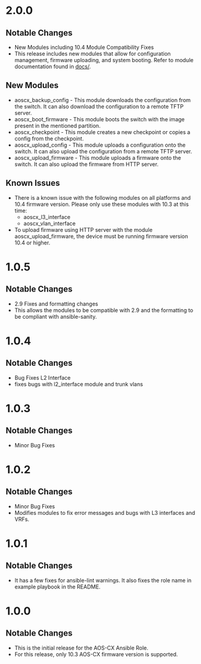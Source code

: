 # 2.0.0

## Notable Changes
* New Modules including 10.4 Module Compatibility Fixes
* This release includes new modules that allow for configuration management, firmware uploading, and system booting. Refer to module documentation found in [docs/](https://github.com/aruba/aoscx-ansible-role/tree/master/docs).

## New Modules
* aoscx_backup_config - This module downloads the configuration from the switch. It can also download the configuration to a remote TFTP server.
* aoscx_boot_firmware - This module boots the switch with the image present in the mentioned partition.
* aoscx_checkpoint - This module creates a new checkpoint or copies a config from the checkpoint.
* aoscx_upload_config - This module uploads a configuration onto the switch. It can also upload the configuration from a remote TFTP server.
* aoscx_upload_firmware - This module uploads a firmware onto the switch. It can also upload the firmware from HTTP server.

## Known Issues
* There is a known issue with the following modules on all platforms and 10.4 firmware version. Please only use these modules with 10.3 at this time: 
    * aoscx_l3_interface
    * aoscx_vlan_interface
* To upload firmware using HTTP server with the module aoscx_upload_firmware, the device must be running firmware version 10.4 or higher.

# 1.0.5

## Notable Changes
* 2.9 Fixes and formatting changes
* This allows the modules to be compatible with 2.9 and the formatting to be compliant with ansible-sanity.

# 1.0.4

## Notable Changes
* Bug Fixes L2 Interface
* fixes bugs with l2_interface module and trunk vlans

# 1.0.3

## Notable Changes
* Minor Bug Fixes

# 1.0.2

## Notable Changes
* Minor Bug Fixes
* Modifies modules to fix error messages and bugs with L3 interfaces and VRFs.

# 1.0.1

## Notable Changes
* It has a few fixes for ansible-lint warnings. It also fixes the role name in example playbook in the README.

# 1.0.0

## Notable Changes
* This is the initial release for the AOS-CX Ansible Role.
* For this release, only 10.3 AOS-CX firmware version is supported.